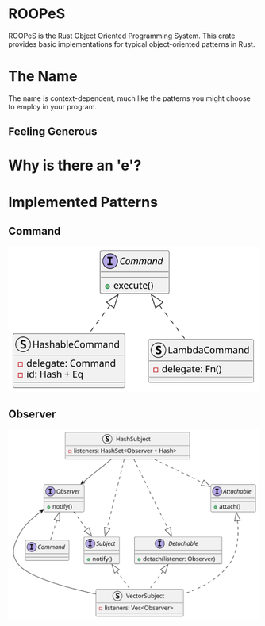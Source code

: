 # ROOPeS
ROOPeS is the Rust Object Oriented Programming System.  This crate provides basic implementations for typical object-oriented patterns in Rust.

# The Name
The name is context-dependent, much like the patterns you might choose to employ in your program.

## Feeling Generous


# Why is there an 'e'?


# Implemented Patterns
## Command
![Command pattern UML class diagram](src/command/command.svg)

## Observer
![Observer pattern UML class diagram](src/observer/observer.svg)
